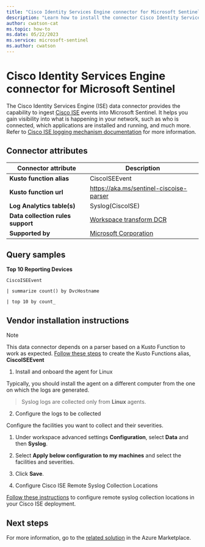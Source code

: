 ```yaml
---
title: "Cisco Identity Services Engine connector for Microsoft Sentinel"
description: "Learn how to install the connector Cisco Identity Services Engine to connect your data source to Microsoft Sentinel."
author: cwatson-cat
ms.topic: how-to
ms.date: 05/22/2023
ms.service: microsoft-sentinel
ms.author: cwatson
---
```


# Cisco Identity Services Engine connector for Microsoft Sentinel

The Cisco Identity Services Engine (ISE) data connector provides the capability to ingest [Cisco ISE](https://www.cisco.com/c/en/us/products/security/identity-services-engine/index.html) events into Microsoft Sentinel. It helps you gain visibility into what is happening in your network, such as who is connected, which applications are installed and running, and much more. Refer to [Cisco ISE logging mechanism documentation](https://www.cisco.com/c/en/us/td/docs/security/ise/2-7/admin_guide/b_ise_27_admin_guide/b_ISE_admin_27_maintain_monitor.html#reference_BAFBA5FA046A45938810A5DF04C00591) for more information.

## Connector attributes

| Connector attribute | Description |
| --- | --- |
| **Kusto function alias** | CiscoISEEvent |
| **Kusto function url** | https://aka.ms/sentinel-ciscoise-parser |
| **Log Analytics table(s)** | Syslog(CiscoISE)<br/> |
| **Data collection rules support** | [Workspace transform DCR](/azure/azure-monitor/logs/tutorial-workspace-transformations-portal) |
| **Supported by** | [Microsoft Corporation](https://support.microsoft.com) |

## Query samples

**Top 10 Reporting Devices**
   ```kusto
CiscoISEEvent
 
   | summarize count() by DvcHostname
 
   | top 10 by count_
   ```



## Vendor installation instructions


> [!NOTE]
   >  This data connector depends on a parser based on a Kusto Function to work as expected. [Follow these steps](https://aka.ms/sentinel-ciscoise-parser) to create the Kusto Functions alias, **CiscoISEEvent**

1. Install and onboard the agent for Linux

Typically, you should install the agent on a different computer from the one on which the logs are generated.

>  Syslog logs are collected only from **Linux** agents.


2. Configure the logs to be collected

Configure the facilities you want to collect and their severities.

1.  Under workspace advanced settings **Configuration**, select **Data** and then **Syslog**.
2.  Select **Apply below configuration to my machines** and select the facilities and severities.
3.  Click **Save**.


3. Configure Cisco ISE Remote Syslog Collection Locations

[Follow these instructions](https://www.cisco.com/c/en/us/td/docs/security/ise/2-7/admin_guide/b_ise_27_admin_guide/b_ISE_admin_27_maintain_monitor.html#ID58) to configure remote syslog collection locations in your Cisco ISE deployment.



## Next steps

For more information, go to the [related solution](https://azuremarketplace.microsoft.com/en-us/marketplace/apps/azuresentinel.azure-sentinel-solution-ciscoise?tab=Overview) in the Azure Marketplace.
